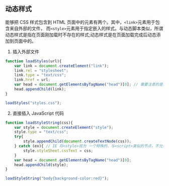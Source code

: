 ## 动态样式

能够把 CSS 样式包含到 HTML 页面中的元素有两个。其中，`<link>`元素用于包含来自外部的文件， 而`<style>`元素用于指定嵌入的样式。与动态脚本类似，所谓动态样式是指在页面刚加载时不存在的样式;动态样式是在页面加载完成后动态添加到页面中的。

1. 插入外部文件
 
```js
function loadStyles(url){
    var link = document.createElement("link");
    link.rel = "stylesheet";
    link.type = "text/css";
    link.href = url;
    var head = document.getElementsByTagName("head")[0]; // 需要注意的是，必须将<link>元素添加到<head> 而不是<body>元素，才能保证在所有浏览器中的行为一致。
    head.appendChild(link);
}

loadStyles("styles.css");
```

2. 直接插入 JavaScript 代码

```js
function loadStyleString(css){
    var style = document.createElement("style");
    style.type = "text/css";
    try{
        style.appendChild(document.createTextNode(css));
    } catch (ex){ // IE 将<style>视为 一个特殊的、与<script>类似的节点，不允许访问其子节点。
        style.styleSheet.cssText = css;
    }
    var head = document.getElementsByTagName("head")[0];
    head.appendChild(style);
}

loadStyleString("body{background-color:red}");
```
